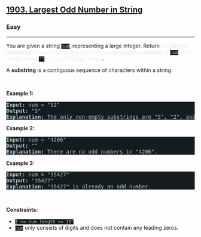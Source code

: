 <h2><a href="https://leetcode.com/problems/largest-odd-number-in-string/">1903. Largest Odd Number in String</a></h2><h3>Easy</h3><hr><div style="border-color: rgb(91, 119, 134) !important;"><p style="border-color: rgb(91, 119, 134) !important;">You are given a string <code style="background-color: rgb(20, 28, 32) !important; color: rgb(183, 198, 205) !important; border-color: rgb(83, 109, 121) !important;">num</code>, representing a large integer. Return <em style="color: rgb(234, 238, 241) !important; border-color: rgb(91, 119, 134) !important;">the <strong style="border-color: rgb(91, 119, 134) !important;">largest-valued odd</strong> integer (as a string) that is a <strong style="border-color: rgb(91, 119, 134) !important;">non-empty substring</strong> of </em><code style="background-color: rgb(20, 28, 32) !important; color: rgb(183, 198, 205) !important; border-color: rgb(83, 109, 121) !important;">num</code><em style="color: rgb(234, 238, 241) !important; border-color: rgb(91, 119, 134) !important;">, or an empty string </em><code style="background-color: rgb(20, 28, 32) !important; color: rgb(183, 198, 205) !important; border-color: rgb(83, 109, 121) !important;">""</code><em style="color: rgb(234, 238, 241) !important; border-color: rgb(91, 119, 134) !important;"> if no odd integer exists</em>.</p>

<p style="border-color: rgb(91, 119, 134) !important;">A <strong style="border-color: rgb(91, 119, 134) !important;">substring</strong> is a contiguous sequence of characters within a string.</p>

<p style="border-color: rgb(91, 119, 134) !important;">&nbsp;</p>
<p style="border-color: rgb(91, 119, 134) !important;"><strong class="example" style="border-color: rgb(91, 119, 134) !important;">Example 1:</strong></p>

<pre style="background-color: rgb(20, 28, 32) !important; color: rgb(182, 198, 206) !important; border-color: rgb(83, 109, 122) !important;"><strong style="border-color: rgb(83, 109, 122) !important;">Input:</strong> num = "52"
<strong style="border-color: rgb(83, 109, 122) !important;">Output:</strong> "5"
<strong style="border-color: rgb(83, 109, 122) !important;">Explanation:</strong> The only non-empty substrings are "5", "2", and "52". "5" is the only odd number.
</pre>

<p style="border-color: rgb(91, 119, 134) !important;"><strong class="example" style="border-color: rgb(91, 119, 134) !important;">Example 2:</strong></p>

<pre style="background-color: rgb(20, 28, 32) !important; color: rgb(182, 198, 206) !important; border-color: rgb(83, 109, 122) !important;"><strong style="border-color: rgb(83, 109, 122) !important;">Input:</strong> num = "4206"
<strong style="border-color: rgb(83, 109, 122) !important;">Output:</strong> ""
<strong style="border-color: rgb(83, 109, 122) !important;">Explanation:</strong> There are no odd numbers in "4206".
</pre>

<p style="border-color: rgb(91, 119, 134) !important;"><strong class="example" style="border-color: rgb(91, 119, 134) !important;">Example 3:</strong></p>

<pre style="background-color: rgb(20, 28, 32) !important; color: rgb(182, 198, 206) !important; border-color: rgb(83, 109, 122) !important;"><strong style="border-color: rgb(83, 109, 122) !important;">Input:</strong> num = "35427"
<strong style="border-color: rgb(83, 109, 122) !important;">Output:</strong> "35427"
<strong style="border-color: rgb(83, 109, 122) !important;">Explanation:</strong> "35427" is already an odd number.
</pre>

<p style="border-color: rgb(91, 119, 134) !important;">&nbsp;</p>
<p style="border-color: rgb(91, 119, 134) !important;"><strong style="border-color: rgb(91, 119, 134) !important;">Constraints:</strong></p>

<ul style="border-color: rgb(91, 119, 134) !important;">
	<li style="border-color: rgb(91, 119, 134) !important;"><code style="background-color: rgb(20, 28, 32) !important; color: rgb(183, 198, 205) !important; border-color: rgb(83, 109, 121) !important;">1 &lt;= num.length &lt;= 10<sup style="border-color: rgb(83, 109, 121) !important;">5</sup></code></li>
	<li style="border-color: rgb(91, 119, 134) !important;"><code style="background-color: rgb(20, 28, 32) !important; color: rgb(183, 198, 205) !important; border-color: rgb(83, 109, 121) !important;">num</code> only consists of digits and does not contain any leading zeros.</li>
</ul>
</div>